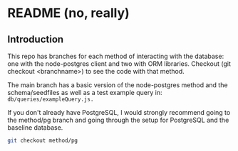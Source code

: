 # README (no, really)

## Introduction
This repo has branches for each method of interacting with the database: one with the node-postgres client and two with ORM libraries. Checkout (git checkout \<branchname\>) to see the code with that method.

The main branch has a basic version of the node-postgres method and the schema/seedfiles as well as a test example query in:
``` db/queries/exampleQuery.js.```

If you don't already have PostgreSQL, I would strongly recommend going to the method/pg branch and going through the setup for PostgreSQL and the baseline database.

```sh
git checkout method/pg
```